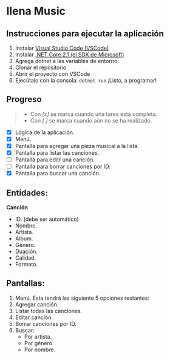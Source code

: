 # Ilena Music

## Instrucciones para ejecutar la aplicación

1. Instalar [Visual Studio Code (VSCode)](https://code.visualstudio.com/download)
2. Instalar [.NET Core 2.1 (el SDK de Microsoft)](https://www.microsoft.com/net/download)
3. Agrega dotnet a las variables de entorno.
4. Clonar el repositorio
5. Abrir el proyecto con VSCode
6. Ejecútalo con la consola: ```dotnet run``` 
¡Listo, a programar!

## Progreso 

> - Con *[x]* se marca cuando una tarea está completa.
> - Con *[ ]* se marca cuando aún no se ha realizado.

- [x] Lógica de la aplicación.
- [x] Menú.
- [x] Pantalla para agregar una pieza musical a la lista.
- [x]  Pantalla para listar las canciones.
- [ ] Pantalla para editr una canción.
- [ ] Pantalla para borrar canciones por ID.
- [x] Pantalla para buscar una canción.

## Entidades:

**Canción**
- ID. (debe ser automático)
- Nombre.
- Artista.
- Álbum.
- Género.
- Duación.
- Calidad.
- Formato.

## Pantallas:
1. Menú. Esta tendrá las siguiente 5 opciones restantes:
2. Agregar canción.
3. Listar todas las canciones.
4. Editar canción. 
5. Borrar canciones por ID.
6. Buscar:
    - Por artista.
    - Por género
    - Por nombre.
